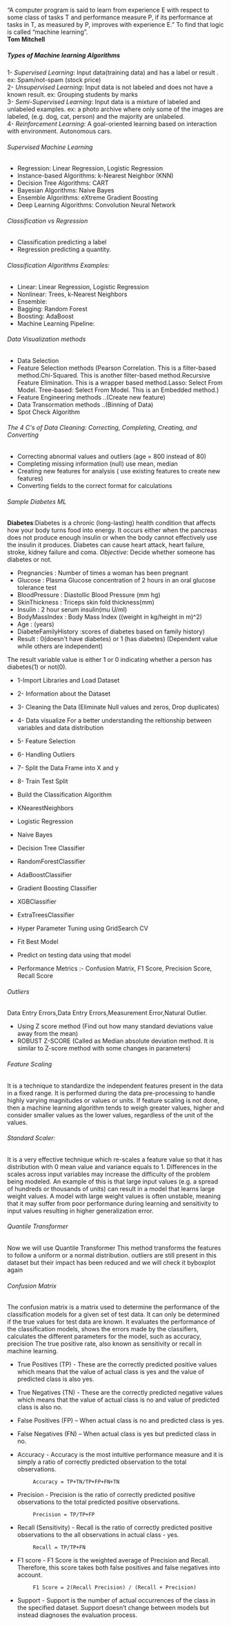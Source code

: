 “A computer program is said to learn from experience E with respect to some class of tasks T and performance measure P, if its performance at tasks in T, as measured by P, improves with experience E.” To find that logic is called “machine learning”.\
**Tom  Mitchell**

##### Types of Machine learning Algorithms
1- *Supervised Learning*: Input data(training data) and has a  label or result . ex: Spam/not-spam  (stock price)\
2- *Unsupervised Learning*: Input data is not labeled and does not have a known result. ex: Grouping students  by marks\
3- *Semi-Supervised Learning*: Input data is a mixture of labeled and unlabeled examples. ex: a photo archive where only some of the images are labeled, (e.g. dog, cat, person) and the majority are unlabeled.\
4- *Reinforcement Learning*: A goal-oriented learning based on interaction with environment. Autonomous cars.

  
###### Supervised Machine Learning
- Regression: Linear Regression, Logistic Regression
- Instance-based Algorithms: k-Nearest Neighbor (KNN)
- Decision Tree Algorithms: CART
- Bayesian Algorithms: Naive Bayes
- Ensemble Algorithms: eXtreme Gradient Boosting
- Deep Learning Algorithms: Convolution Neural Network

###### Classification vs Regression
- Classification predicting a label 
- Regression predicting a quantity.

###### Classification Algorithms Examples:
- Linear: Linear Regression, Logistic Regression
- Nonlinear: Trees, k-Nearest Neighbors
- Ensemble:
- Bagging: Random Forest
- Boosting: AdaBoost
- Machine Learning Pipeline:



###### Data Visualization methods 
- Data Selection
- Feature Selection methods (Pearson Correlation. This is a filter-based method.Chi-Squared. This is another filter-based method.Recursive Feature Elimination. This is a wrapper based method.Lasso: Select From Model.
Tree-based: Select From Model. This is an Embedded method.)
- Feature Engineering methods ..(Create new feature)
- Data Transormation methods ..(Binning of Data)
- Spot Check Algorithm




###### The 4 C's of Data Cleaning: Correcting, Completing, Creating, and Converting
- Correcting abnormal values and outliers  (age = 800 instead of 80)
- Completing missing information  (null) use  mean, median
- Creating new features for analysis  ( use existing features to create new features)
- Converting fields to the correct format for calculations 
 
 <p></p>
 
###### Sample Diabetes ML  
**Diabetes**:Diabetes is a chronic (long-lasting) health condition that affects how your body turns food into energy. It occurs either when the pancreas does not produce enough insulin or when the body cannot effectively use the insulin it produces. Diabetes can cause heart attack, heart failure, stroke, kidney failure and coma.
_Objective_: Decide whether someone has diabetes or not.
- Pregnancies : Number of times a woman has been pregnant
- Glucose : Plasma Glucose concentration of 2 hours in an oral glucose tolerance test
- BloodPressure : Diastollic Blood Pressure (mm hg)
- SkinThickness : Triceps skin fold thickness(mm)
- Insulin : 2 hour serum insulin(mu U/ml)
- BodyMassIndex : Body Mass Index ((weight in kg/height in m)^2)
- Age : (years)
- DiabeteFamilyHistory :scores of diabetes based on family history)
- Result : 0(doesn't have diabetes) or 1 (has diabetes) (Dependent value while others are independent)

The result variable value is either 1 or 0 indicating whether a person has diabetes(1) or not(0).


- 1-Import Libraries and Load Dataset
- 2- Information about the Dataset
- 3- Cleaning the Data (Eliminate Null values and zeros, Drop duplicates)
- 4- Data visualize  For a better understanding the reltionship between variables and data distribution
- 5- Feature Selection
- 6- Handling Outliers
- 7- Split the Data Frame into X and y
- 8- Train Test Split
- Build the Classification Algorithm
- KNearestNeighbors
- Logistic Regression
- Naive Bayes
- Decision Tree Classifier
- RandomForestClassifier
- AdaBoostClassifier
- Gradient Boosting Classifier
- XGBClassifier
- ExtraTreesClassifier

- Hyper Parameter Tuning using GridSearch CV
- Fit Best Model
- Predict on testing data using that model
- Performance Metrics :- Confusion Matrix, F1 Score, Precision Score, Recall Score


###### Outliers
Data Entry Errors,Data Entry Errors,Measurement Error,Natural Outlier. 
- Using Z score method (Find out how many standard deviations value away from the mean)
- ROBUST Z-SCORE (Called as Median absolute deviation method. It is similar to Z-score method with some changes in parameters)

 ###### Feature Scaling
  It is a technique to standardize the independent features present in the data in a fixed range. It is performed during the data pre-processing to handle highly varying magnitudes or values or units. If feature scaling is not done, then a machine learning algorithm tends to weigh greater values, higher and consider smaller values as the lower values, regardless of the unit of the values.
###### Standard Scaler:
 It is a very effective technique which re-scales a feature value so that it has distribution with 0 mean value and variance equals to 1.
Differences in the scales across input variables may increase the difficulty of the problem being modeled. An example of this is that large input values (e.g. a spread of hundreds or thousands of units) can result in a model that learns large weight values. A model with large weight values is often unstable, meaning that it may suffer from poor performance during learning and sensitivity to input values resulting in higher generalization error.
###### Quantile Transformer 
 Now we will use Quantile Transformer  This method transforms the features to follow a uniform or a normal distribution.
outliers are still present in this dataset but their impact has been reduced and we will check it byboxplot again







###### Confusion Matrix
The confusion matrix is a matrix used to determine the performance of the classification models for a given set of test data. It can only be determined if the true values for test data are known. It evaluates the performance of the classification models, shows the errors made by the classifiers, calculates the different parameters for the model, such as accuracy, precision
The true positive rate, also known as sensitivity or recall in machine learning.

- True Positives (TP) - These are the correctly predicted positive values which means that the value of actual class is yes and the value of predicted class is also yes.

- True Negatives (TN) - These are the correctly predicted negative values which means that the value of actual class is no and value of predicted class is also no.

- False Positives (FP) – When actual class is no and predicted class is yes.

- False Negatives (FN) – When actual class is yes but predicted class in no.

- Accuracy - Accuracy is the most intuitive performance measure and it is simply a ratio of correctly predicted observation to the total observations.

           Accuracy = TP+TN/TP+FP+FN+TN
- Precision - Precision is the ratio of correctly predicted positive observations to the total predicted positive observations.

           Precision = TP/TP+FP
- Recall (Sensitivity) - Recall is the ratio of correctly predicted positive observations to the all observations in actual class - yes.

           Recall = TP/TP+FN
- F1 score - F1 Score is the weighted average of Precision and Recall. Therefore, this score takes both false positives and false negatives into account.

           F1 Score = 2(Recall Precision) / (Recall + Precision)
- Support - Support is the number of actual occurrences of the class in the specified dataset. Support doesn’t change between models but instead diagnoses the evaluation process.
 
